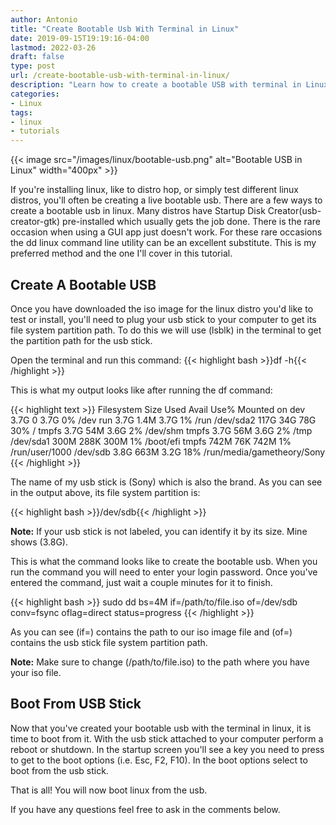 ```yaml
---
author: Antonio
title: "Create Bootable Usb With Terminal in Linux"
date: 2019-09-15T19:19:16-04:00
lastmod: 2022-03-26
draft: false
type: post
url: /create-bootable-usb-with-terminal-in-linux/
description: "Learn how to create a bootable USB with terminal in Linux. Use the dd command in the terminal to make a live bootable usb from a linux iso image file to install or try a linux distribution."
categories:
- Linux
tags:
- linux
- tutorials
---
```


{{< image src="/images/linux/bootable-usb.png" alt="Bootable USB in Linux" width="400px" >}}

If you're installing linux, like to distro hop, or simply test different linux distros, you'll often be creating a live bootable usb. There are a few ways to create a bootable usb in linux. Many distros have Startup Disk Creator(usb-creator-gtk) pre-installed which usually gets the job done. There is the rare occasion when using a GUI app just doesn't work. For these rare occasions the dd linux command line utility can be an excellent substitute. This is my preferred method and the one I'll cover in this tutorial.

<!--more-->

<!--adsense-->

## Create A Bootable USB

Once you have downloaded the iso image for the linux distro you'd like to test or install, you'll need to plug your usb stick to your computer to get its file system partition path. To do this we will use (lsblk) in the terminal to get the partition path for the usb stick.

Open the terminal and run this command:
{{< highlight bash >}}df -h{{< /highlight >}}

This is what my output looks like after running the df command:

{{< highlight text >}}
Filesystem      Size  Used Avail Use% Mounted on
dev             3.7G     0  3.7G   0% /dev
run             3.7G  1.4M  3.7G   1% /run
/dev/sda2       117G   34G   78G  30% /
tmpfs           3.7G   54M  3.6G   2% /dev/shm
tmpfs           3.7G   56M  3.6G   2% /tmp
/dev/sda1       300M  288K  300M   1% /boot/efi
tmpfs           742M   76K  742M   1% /run/user/1000
/dev/sdb        3.8G  663M  3.2G  18% /run/media/gametheory/Sony
{{< /highlight >}}

The name of my usb stick is (Sony) which is also the brand. As you can see in the output above, its file system partition is:

{{< highlight bash >}}/dev/sdb{{< /highlight >}}

**Note:** If your usb stick is not labeled, you can identify it by its size. Mine shows (3.8G).

This is what the command looks like to create the bootable usb. When you run the command you will need to enter your login password. Once you've entered the command, just wait a couple minutes for it to finish.

{{< highlight bash >}}
sudo dd bs=4M if=/path/to/file.iso of=/dev/sdb conv=fsync oflag=direct status=progress
{{< /highlight >}}

As you can see (if=) contains the path to our iso image file and (of=) contains the usb stick file system partition path.

**Note:** Make sure to change (/path/to/file.iso) to the path where you have your iso file.

<!--adsense-->

## Boot From USB Stick

Now that you've created your bootable usb with the terminal in linux, it is time to boot from it. With the usb stick attached to your computer perform a reboot or shutdown. In the startup screen you'll see a key you need to press to get to the boot options (i.e. Esc, F2, F10). In the boot options select to boot from the usb stick.

That is all! You will now boot linux from the usb.

If you have any questions feel free to ask in the comments below.
